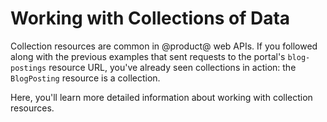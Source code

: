 # Working with Collections of Data [](id=working-with-collections-of-data)

Collection resources are common in @product@ web APIs. If you followed along 
with the previous examples that sent requests to the portal's `blog-postings` 
resource URL, you've already seen collections in action: the `BlogPosting`
resource is a collection. 

Here, you'll learn more detailed information about working with collection 
resources. 